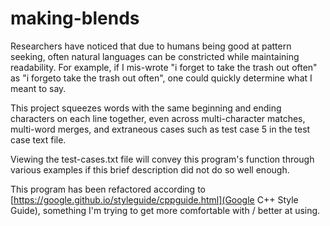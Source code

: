 # making-blends

Researchers have noticed that due to humans being good at pattern seeking, often natural languages can be constricted while 
maintaining readability. For example, if I mis-wrote "i forget to take the trash out often" as "i forgeto take the trash out
often", one could quickly determine what I meant to say.

This project squeezes words with the same beginning and ending characters on each line together, even across multi-character
matches, multi-word merges, and extraneous cases such as test case 5 in the test case text file.

Viewing the test-cases.txt file will convey this program's function through various examples if this brief description did not
do so well enough.

This program has been refactored according to [https://google.github.io/styleguide/cppguide.html](Google C++ Style Guide), something I'm trying to get more comfortable with / better at
using.
